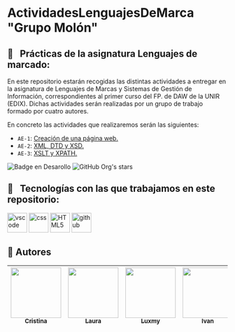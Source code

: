 # ActividadesLenguajesDeMarca "Grupo Molón"

<h2> 🚀 &nbsp; Prácticas de la asignatura Lenguajes de marcado: </h2>

<p align="left"> En este repositorio estarán recogidas las distintas actividades a entregar en la asignatura de Lenguajes de Marcas y Sistemas de Gestión de Información, correspondientes al primer curso del FP. de DAW de la UNIR (EDIX).
     Dichas actividades serán realizadas por un grupo de trabajo formado por cuatro autores.
</p>

<p align="left">
En concreto las actividades que realizaremos serán las siguientes:
 </p>

 - `AE-1`: [Creación de una página web.](https://daw-edix-grupo-molon.github.io/ActividadesLenguajesDeMarca/AE-1/)
 - `AE-2`: [XML, DTD y XSD.](https://daw-edix-grupo-molon.github.io/ActividadesLenguajesDeMarca/AE-2/)
 - `AE-3`: [XSLT y XPATH.](https://daw-edix-grupo-molon.github.io/ActividadesLenguajesDeMarca/AE-3/)
  
  ![Badge en Desarollo](https://img.shields.io/badge/STATUS-TERMINADO-RED)
  ![GitHub Org's stars](https://img.shields.io/github/stars/DAW-EDIX-Grupo-molon/ActividadesLenguajesDeMarca?style=social)


<h2> 🚀 &nbsp; Tecnologías con las que trabajamos en este repositorio: </h2>
<p align="left">
<img src="https://cdn.jsdelivr.net/gh/devicons/devicon/icons/vscode/vscode-original.svg" alt="vscode" width="45" height="45"/>
<img src="https://cdn.jsdelivr.net/gh/devicons/devicon/icons/css3/css3-original-wordmark.svg" alt="css" width="45" height="45"/>
<img src="https://cdn.jsdelivr.net/gh/devicons/devicon/icons/html5/html5-original-wordmark.svg" alt="HTML5" width="45" height="45"/>         
<img src="https://cdn.jsdelivr.net/gh/devicons/devicon/icons/github/github-original-wordmark.svg" alt="github" width="45" height="45"/>
</p>

## 🚀 Autores

| [<img src="https://avatars.githubusercontent.com/u/86604232?v=4" width=115><br><sub>Cristina</sub>](https://github.com/elogin91) |  [<img src="https://avatars.githubusercontent.com/u/121167533?v=4" width=115><br><sub>Laura</sub>](https://github.com/laurabeltranp) |  [<img src="https://avatars.githubusercontent.com/u/121897889?v=4" width=115><br><sub>Luxmy</sub>](https://github.com/NLArunasalam) | [<img src="https://avatars.githubusercontent.com/u/110383361?v=4" width=115><br><sub>Ivan</sub>](https://github.com/ivansm-GitHub)
| :---: | :---: | :---: |:---: |
